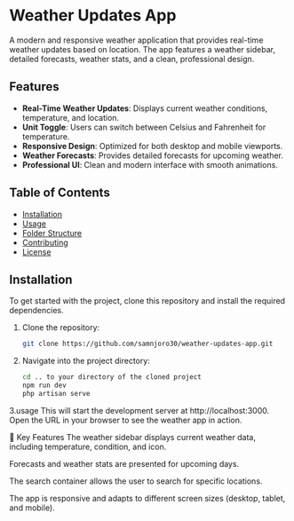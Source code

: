 # Weather Updates App

A modern and responsive weather application that provides real-time weather updates based on location. The app features a weather sidebar, detailed forecasts, weather stats, and a clean, professional design.

## Features
- **Real-Time Weather Updates**: Displays current weather conditions, temperature, and location.
- **Unit Toggle**: Users can switch between Celsius and Fahrenheit for temperature.
- **Responsive Design**: Optimized for both desktop and mobile viewports.
- **Weather Forecasts**: Provides detailed forecasts for upcoming weather.
- **Professional UI**: Clean and modern interface with smooth animations.

## Table of Contents
- [Installation](#installation)
- [Usage](#usage)
- [Folder Structure](#folder-structure)
- [Contributing](#contributing)
- [License](#license)

## Installation

To get started with the project, clone this repository and install the required dependencies.

1. Clone the repository:

   ```bash
   git clone https://github.com/samnjoro30/weather-updates-app.git
2. Navigate into the project directory:
   ```bash
   cd .. to your directory of the cloned project
   npm run dev
   php artisan serve
3.usage
This will start the development server at http://localhost:3000. Open the URL in your browser to see the weather app in action.

🌟 Key Features
The weather sidebar displays current weather data, including temperature, condition, and icon.

Forecasts and weather stats are presented for upcoming days.

The search container allows the user to search for specific locations.

The app is responsive and adapts to different screen sizes (desktop, tablet, and mobile).
